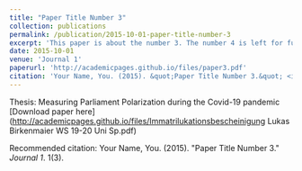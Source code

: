 ```yaml
---
title: "Paper Title Number 3"
collection: publications
permalink: /publication/2015-10-01-paper-title-number-3
excerpt: 'This paper is about the number 3. The number 4 is left for future work.'
date: 2015-10-01
venue: 'Journal 1'
paperurl: 'http://academicpages.github.io/files/paper3.pdf'
citation: 'Your Name, You. (2015). &quot;Paper Title Number 3.&quot; <i>Journal 1</i>. 1(3).'
---
```

Thesis: Measuring Parliament Polarization during the Covid-19 pandemic
[Download paper here](http://academicpages.github.io/files/Immatrilukationsbescheinigung Lukas Birkenmaier WS 19-20 Uni Sp.pdf)

Recommended citation: Your Name, You. (2015). "Paper Title Number 3." <i>Journal 1</i>. 1(3).